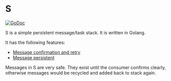 # S

[![GoDoc](https://godoc.org/github.com/liuzl/s?status.svg)](https://godoc.org/github.com/liuzl/s)

S is a simple persistent message/task stack. It is written in Golang.

It has the following features:

- [Message confirmation and retry](#confirm-retry)
- [Message persistent](#persistent)

Messages in S are very safe. They exist until the consumer confirms clearly, otherwise messages would be recycled and added back to stack again.
